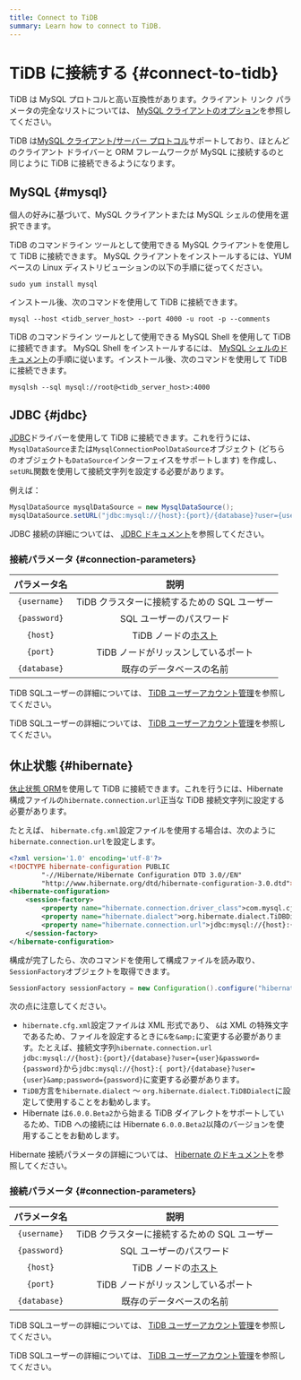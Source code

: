 ```yaml
---
title: Connect to TiDB
summary: Learn how to connect to TiDB.
---
```


# TiDB に接続する {#connect-to-tidb}

TiDB は MySQL プロトコルと高い互換性があります。クライアント リンク パラメータの完全なリストについては、 [MySQL クライアントのオプション](https://dev.mysql.com/doc/refman/5.7/en/mysql-command-options.html)を参照してください。

TiDB は[MySQL クライアント/サーバー プロトコル](https://dev.mysql.com/doc/dev/mysql-server/latest/PAGE_PROTOCOL.html)サポートしており、ほとんどのクライアント ドライバーと ORM フレームワークが MySQL に接続するのと同じように TiDB に接続できるようになります。

## MySQL {#mysql}

個人の好みに基づいて、MySQL クライアントまたは MySQL シェルの使用を選択できます。

<SimpleTab>

<div label="MySQL Client">

TiDB のコマンドライン ツールとして使用できる MySQL クライアントを使用して TiDB に接続できます。 MySQL クライアントをインストールするには、YUM ベースの Linux ディストリビューションの以下の手順に従ってください。

```shell
sudo yum install mysql
```

インストール後、次のコマンドを使用して TiDB に接続できます。

```shell
mysql --host <tidb_server_host> --port 4000 -u root -p --comments
```

</div>

<div label="MySQL Shell">

TiDB のコマンドライン ツールとして使用できる MySQL Shell を使用して TiDB に接続できます。 MySQL Shell をインストールするには、 [MySQL シェルのドキュメント](https://dev.mysql.com/doc/mysql-shell/8.0/en/mysql-shell-install.html)の手順に従います。インストール後、次のコマンドを使用して TiDB に接続できます。

```shell
mysqlsh --sql mysql://root@<tidb_server_host>:4000
```

</div>

</SimpleTab>

## JDBC {#jdbc}

[JDBC](https://dev.mysql.com/doc/connector-j/en/)ドライバーを使用して TiDB に接続できます。これを行うには、 `MysqlDataSource`または`MysqlConnectionPoolDataSource`オブジェクト (どちらのオブジェクトも`DataSource`インターフェイスをサポートします) を作成し、 `setURL`関数を使用して接続文字列を設定する必要があります。

例えば：

```java
MysqlDataSource mysqlDataSource = new MysqlDataSource();
mysqlDataSource.setURL("jdbc:mysql://{host}:{port}/{database}?user={username}&password={password}");
```

JDBC 接続の詳細については、 [JDBC ドキュメント](https://dev.mysql.com/doc/connector-j/en/)を参照してください。

### 接続パラメータ {#connection-parameters}

|    パラメータ名    |                              説明                              |
| :----------: | :----------------------------------------------------------: |
| `{username}` |                  TiDB クラスターに接続するための SQL ユーザー                 |
| `{password}` |                        SQL ユーザーのパスワード                        |
|   `{host}`   | TiDB ノードの[ホスト](https://en.wikipedia.org/wiki/Host_(network)) |
|   `{port}`   |                     TiDB ノードがリッスンしているポート                     |
| `{database}` |                         既存のデータベースの名前                         |

<CustomContent platform="tidb">

TiDB SQLユーザーの詳細については、 [TiDB ユーザーアカウント管理](/user-account-management.md)を参照してください。

</CustomContent>

<CustomContent platform="tidb-cloud">

TiDB SQLユーザーの詳細については、 [TiDB ユーザーアカウント管理](https://docs.pingcap.com/tidb/stable/user-account-management)を参照してください。

</CustomContent>

## 休止状態 {#hibernate}

[休止状態 ORM](https://hibernate.org/orm/)を使用して TiDB に接続できます。これを行うには、Hibernate 構成ファイルの`hibernate.connection.url`正当な TiDB 接続文字列に設定する必要があります。

たとえば、 `hibernate.cfg.xml`設定ファイルを使用する場合は、次のように`hibernate.connection.url`を設定します。

```xml
<?xml version='1.0' encoding='utf-8'?>
<!DOCTYPE hibernate-configuration PUBLIC
        "-//Hibernate/Hibernate Configuration DTD 3.0//EN"
        "http://www.hibernate.org/dtd/hibernate-configuration-3.0.dtd">
<hibernate-configuration>
    <session-factory>
        <property name="hibernate.connection.driver_class">com.mysql.cj.jdbc.Driver</property>
        <property name="hibernate.dialect">org.hibernate.dialect.TiDBDialect</property>
        <property name="hibernate.connection.url">jdbc:mysql://{host}:{port}/{database}?user={user}&amp;password={password}</property>
    </session-factory>
</hibernate-configuration>
```

構成が完了したら、次のコマンドを使用して構成ファイルを読み取り、 `SessionFactory`オブジェクトを取得できます。

```java
SessionFactory sessionFactory = new Configuration().configure("hibernate.cfg.xml").buildSessionFactory();
```

次の点に注意してください。

-   `hibernate.cfg.xml`設定ファイルは XML 形式であり、 `&`は XML の特殊文字であるため、ファイルを設定するときに`&`を`&amp;`に変更する必要があります。たとえば、接続文字列`hibernate.connection.url` `jdbc:mysql://{host}:{port}/{database}?user={user}&password={password}`から`jdbc:mysql://{host}:{ port}/{database}?user={user}&amp;password={password}`に変更する必要があります。
-   `TiDB`方言を`hibernate.dialect` ～ `org.hibernate.dialect.TiDBDialect`に設定して使用することをお勧めします。
-   Hibernate は`6.0.0.Beta2`から始まる TiDB ダイアレクトをサポートしているため、TiDB への接続には Hibernate `6.0.0.Beta2`以降のバージョンを使用することをお勧めします。

Hibernate 接続パラメータの詳細については、 [Hibernate のドキュメント](https://hibernate.org/orm/documentation)を参照してください。

### 接続パラメータ {#connection-parameters}

|    パラメータ名    |                              説明                              |
| :----------: | :----------------------------------------------------------: |
| `{username}` |                  TiDB クラスターに接続するための SQL ユーザー                 |
| `{password}` |                        SQL ユーザーのパスワード                        |
|   `{host}`   | TiDB ノードの[ホスト](https://en.wikipedia.org/wiki/Host_(network)) |
|   `{port}`   |                     TiDB ノードがリッスンしているポート                     |
| `{database}` |                         既存のデータベースの名前                         |

<CustomContent platform="tidb">

TiDB SQLユーザーの詳細については、 [TiDB ユーザーアカウント管理](/user-account-management.md)を参照してください。

</CustomContent>

<CustomContent platform="tidb-cloud">

TiDB SQLユーザーの詳細については、 [TiDB ユーザーアカウント管理](https://docs.pingcap.com/tidb/stable/user-account-management)を参照してください。

</CustomContent>

